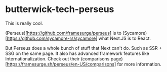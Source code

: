 # butterwick-tech-perseus

This is really cool.

(Perseus)[https://github.com/framesurge/perseus] is to (Sycamore)[https://github.com/sycamore-rs/sycamore] what Next.JS is to React.

But Perseus does a whole bunch of stuff that Next can't do. Such as SSR + SSG on the same page. It also has advanced framework features like Internationalization. Check out their (comparisons page)[https://framesurge.sh/perseus/en-US/comparisons] for more information.
